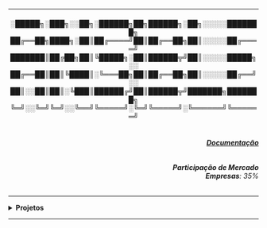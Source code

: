 ----

<div align="Center"> 
<h4>  
░█████╗░███╗░░██╗░██████╗██╗██████╗░██╗░░░░░███████╗
██╔══██╗████╗░██║██╔════╝██║██╔══██╗██║░░░░░██╔════╝
███████║██╔██╗██║╚█████╗░██║██████╦╝██║░░░░░█████╗░░
██╔══██║██║╚████║░╚═══██╗██║██╔══██╗██║░░░░░██╔══╝░░
██║░░██║██║░╚███║██████╔╝██║██████╦╝███████╗███████╗
╚═╝░░╚═╝╚═╝░░╚══╝╚═════╝░╚═╝╚═════╝░╚══════╝╚══════╝
</h4>  
</div>

<div align="Right">
<h6>
<br><strong><a href="https://docs.ansible.com/">Documentação</a></strong>
</h6>  
</div>

<div align="Right">
<h6>
<strong>Participação de Mercado</strong>
<br><strong>Empresas</strong>: 35%
</h6>  
</div>


</h6>  
</div>

----

<details>
  <summary><b> Projetos </b></summary>
<div align="Center"> 
<br>

  
|  ID  | Título                    | Descrição                                                                        | 
| ---- | ------------------------- | ---------------------------------------------------------------------------------| 
|  01  | Automação WebServer       | Realizar a Instalação e Configuração do Apache2 com um playbook                  |
|  02  | Gerenciamento Usuário     | Criar Usuários e Inserir em Grupos de Forma Automática com o playbook            |
|  03  | Automação Container       | Provisionar Automaticamente um Container no Host Destino                         |
|  04  | Backup com Ansible        | Criar playbooks de Backup e Recuperação - usando um servidor remoto              |
|  05  | Gestão de Patches         | Automatizar a atualização dos sistemas remotos                                   |
|  06  | Provisionamento MySQL     | Instalar remotamente o MySQL com ansible                                         |
|  07  | Monitoramento Ansible     | Verificar Disco, Memória e uso do CPU com o Ansible                              |
|  08  | Ambiente Kafka            | Provisionar um Ambiente com o Kafka e Pacotes para Aplicações                    |
|  09  | Auditoria de Sistemas     | Automatizar o ElasticSearch, LogStash e FileBeat (ELK - Stack)                   |
|  10  | Compliance na Infra       | Realizar processos de Segurança e Compliance na Infraestrutura                   |


</div> 
</details>

----

